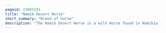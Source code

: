 ```yaml
---
pageid: 23805191
title: "Namib Desert Horse"
short_summary: "Breed of horse"
description: "The Namib Desert Horse is a wild Horse found in Namibia in the Namib Desert. It is the only feral Herd of Horses in Africa with a Population that ranges between 90 and 150. The Namib Desert Horse is athletic in Appearance, resembling the european Light riding Horses from which it probably descends, and usually dark in Color. Despite the harsh Environment in which they live the Horses are generally in good Condition except during extreme Drought Times. The Horses have been the Subject of several Population Studies which have given significant Insight into their Population Dynamics and Ability to survive in the Desert."
---
```

